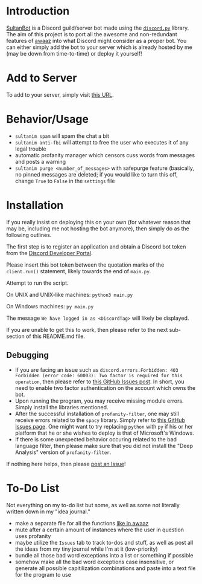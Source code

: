 # Introduction
[SultanBot](https://github.com/ansarirayyan/SultanBot/) is a Discord guild/server bot made using the [`discord.py`](https://discordpy.readthedocs.io/en/latest/) library. The aim of this project is to port all the awesome and non-redundant features of [awaaz](https://github.com/ansarirayyan/awaaz/) into what Discord might consider as a proper bot. You can either simply add the bot to your server which is already hosted by me (may be down from time-to-time) or deploy it yourself!

# Add to Server
To add to your server, simply visit [this URL](https://discordapp.com/api/oauth2/authorize?client_id=695524305773264987&permissions=8&scope=bot).

# Behavior/Usage
* `sultanim spam` will spam the chat a bit
* `sultanim anti-fbi` will attempt to free the user who executes it of any legal trouble
* automatic profanity manager which censors cuss words from messages and posts a warning
* `sultanim purge <number_of_messages>` with safepurge feature (basically, no pinned messages are deleted; if you would like to turn this off, change `True` to `False` in the `settings` file

# Installation

If you really insist on deploying this on your own (for whatever reason that may be, including me not hosting the bot anymore), then simply do as the following outlines.

The first step is to register an application and obtain a Discord bot token from the [Discord Developer Portal](https://discord.com/developers/applications).

Please insert this bot token between the quotation marks of the `client.run()` statement, likely towards the end of `main.py`. 

Attempt to run the script. 

On UNIX and UNIX-like machines:
```python3 main.py```

On Windows machines:
```py main.py```

The message `We have logged in as <DiscordTag>` will likely be displayed.

If you are unable to get this to work, then please refer to the next sub-section of this README.md file.

## Debugging
* If you are facing an issue such as `discord.errors.Forbidden: 403 Forbidden (error code: 60003): Two factor is required for this operation`, then please refer to [this GitHub Issues post](https://github.com/discord/discord-api-docs/issues/69). In short, you need to enable two factor authentication on the account which owns the bot.
* Upon running the program, you may receive missing module errors. Simply install the libraries mentioned.
* After the successful installation of `profanity-filter`, one may still receive errors related to the `spacy` library. Simply refer to [this GitHub Issues page](https://github.com/explosion/spaCy/issues/1721#issuecomment-368444483). One might want to try replacing `python` with `py` if his or her platform that he or she wishes to deploy is that of Microsoft's Windows.
* If there is some unexpected behavior occuring related to the bad language filter, then please make sure that you did not install the "Deep Analysis" version of `profanity-filter`.

If nothing here helps, then please [post an Issue](https://github.com/ansarirayyan/SultanBot/issues)!

# To-Do List

Not everything on my to-do list but some, as well as some not literally written down in my "idea journal."

* make a separate file for all the functions [like in awaaz](https://raw.githubusercontent.com/ansarirayyan/awaaz/master/python/actions.py)
* mute after a certain amount of instances where the user in question uses profanity
* maybe utilize the `Issues` tab to track to-dos and stuff, as well as post all the ideas from my tiny journal while I'm at it (low-priority)
* bundle all those bad word exceptions into a list or something if possible
* somehow make all the bad word exceptions case insensitive, or generate all possible capitilization combinations and paste into a text file for the program to use
